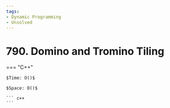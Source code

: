 ```yaml
---
tags:
- Dynamic Programming
- Unsolved
---
```



# 790. Domino and Tromino Tiling

=== "C++"

    $Time: O()$

    $Space: O()$

    ``` c++
    ```